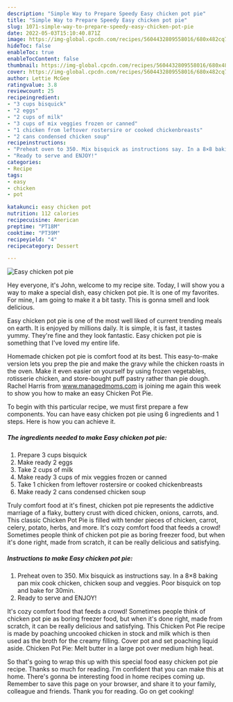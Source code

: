```yaml
---
description: "Simple Way to Prepare Speedy Easy chicken pot pie"
title: "Simple Way to Prepare Speedy Easy chicken pot pie"
slug: 1071-simple-way-to-prepare-speedy-easy-chicken-pot-pie
date: 2022-05-03T15:10:40.871Z
image: https://img-global.cpcdn.com/recipes/5604432809558016/680x482cq70/easy-chicken-pot-pie-recipe-main-photo.jpg
hideToc: false
enableToc: true
enableTocContent: false
thumbnail: https://img-global.cpcdn.com/recipes/5604432809558016/680x482cq70/easy-chicken-pot-pie-recipe-main-photo.jpg
cover: https://img-global.cpcdn.com/recipes/5604432809558016/680x482cq70/easy-chicken-pot-pie-recipe-main-photo.jpg
author: Lettie McGee
ratingvalue: 3.8
reviewcount: 25
recipeingredient:
- "3 cups bisquick"
- "2 eggs"
- "2 cups of milk"
- "3 cups of mix veggies frozen or canned"
- "1 chicken from leftover rostersire or cooked chickenbreasts"
- "2 cans condensed chicken soup"
recipeinstructions:
- "Preheat oven to 350. Mix bisquick as instructions say. In a 8×8 baking pan mix cook chicken, chicken soup and veggies. Poor bisquick on top and bake for 30min."
- "Ready to serve and ENJOY!"
categories:
- Recipe
tags:
- easy
- chicken
- pot

katakunci: easy chicken pot 
nutrition: 112 calories
recipecuisine: American
preptime: "PT18M"
cooktime: "PT39M"
recipeyield: "4"
recipecategory: Dessert

---
```



![Easy chicken pot pie](https://img-global.cpcdn.com/recipes/5604432809558016/680x482cq70/easy-chicken-pot-pie-recipe-main-photo.jpg)

Hey everyone, it's John, welcome to my recipe site. Today, I will show you a way to make a special dish, easy chicken pot pie. It is one of my favorites. For mine, I am going to make it a bit tasty. This is gonna smell and look delicious.

Easy chicken pot pie is one of the most well liked of current trending meals on earth. It is enjoyed by millions daily. It is simple, it is fast, it tastes yummy. They're fine and they look fantastic. Easy chicken pot pie is something that I've loved my entire life.

Homemade chicken pot pie is comfort food at its best. This easy-to-make version lets you prep the pie and make the gravy while the chicken roasts in the oven. Make it even easier on yourself by using frozen vegetables, rotisserie chicken, and store-bought puff pastry rather than pie dough. Rachel Harris from www.managedmoms.com is joining me again this week to show you how to make an easy Chicken Pot Pie.


To begin with this particular recipe, we must first prepare a few components. You can have easy chicken pot pie using 6 ingredients and 1 steps. Here is how you can achieve it.

<!--inarticleads1-->

##### The ingredients needed to make Easy chicken pot pie:

1. Prepare 3 cups bisquick
1. Make ready 2 eggs
1. Take 2 cups of milk
1. Make ready 3 cups of mix veggies frozen or canned
1. Take 1 chicken from leftover rostersire or cooked chickenbreasts
1. Make ready 2 cans condensed chicken soup


Truly comfort food at it&#39;s finest, chicken pot pie represents the addictive marriage of a flaky, buttery crust with diced chicken, onions, carrots, and. This classic Chicken Pot Pie is filled with tender pieces of chicken, carrot, celery, potato, herbs, and more. It&#39;s cozy comfort food that feeds a crowd! Sometimes people think of chicken pot pie as boring freezer food, but when it&#39;s done right, made from scratch, it can be really delicious and satisfying. 

<!--inarticleads2-->

##### Instructions to make Easy chicken pot pie:

1. Preheat oven to 350. Mix bisquick as instructions say. In a 8×8 baking pan mix cook chicken, chicken soup and veggies. Poor bisquick on top and bake for 30min.
1. Ready to serve and ENJOY!

It&#39;s cozy comfort food that feeds a crowd! Sometimes people think of chicken pot pie as boring freezer food, but when it&#39;s done right, made from scratch, it can be really delicious and satisfying. This Chicken Pot Pie recipe is made by poaching uncooked chicken in stock and milk which is then used as the broth for the creamy filling. Cover pot and set poaching liquid aside. Chicken Pot Pie: Melt butter in a large pot over medium high heat. 

So that's going to wrap this up with this special food easy chicken pot pie recipe. Thanks so much for reading. I'm confident that you can make this at home. There's gonna be interesting food in home recipes coming up. Remember to save this page on your browser, and share it to your family, colleague and friends. Thank you for reading. Go on get cooking!
